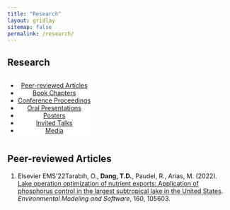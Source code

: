 ```yaml
---
title: "Research"
layout: gridlay
sitemap: false
permalink: /research/
---
```


<style>
img{
  border-radius: 10px;
}
.col-md-3 {
  margin-top:10px;
  margin-bottom:10px;
  padding:0px;
  display:block;
  overflow:hidden;
  text-align:center;
  display: table-cell;
  background: white;
  border-radius: 20px;
  height: auto;
}
iframe {
  margin:0;
  padding:0;
  width: 175px;
  display: inline;
  vertical-align: middle;
}
</style>

## Research

<div class="container">
<div class="row">
    <div class="col-md-3">
	<nav id="navi">
	    <ul>
		<li><a href="#page-1p">Peer-reviewed Articles</a></li>
		<li><a href="#page-2p">Book Chapters</a></li>
		<li><a href="#page-3p">Conference Proceedings</a></li>   
		<li><a href="#page-4p">Oral Presentations</a></li>
		<li><a href="#page-5p">Posters</a></li>
		<li><a href="#page-6p">Invited Talks</a></li>
		<li><a href="#page-7p">Media</a></li>     
	    </ul>
	</nav>
    </div>
    <div class="col-md-9">
	<div id="page-1p" class="page one">
	    <h2 class="heading">Peer-reviewed Articles</h2>
	    <div class="resume-wrap d-flex ftco-animate">
		<div class="text pl-3">
		    <ol reversed>
			<li><span class="label label-success">Elsevier EMS'22</span>Tarabih, O., <b>Dang, T.D.</b>, Paudel, R., Arias, M. (2022). <a href="https://www.sciencedirect.com/science/article/abs/pii/S1364815222003036?via%3Dihub">Lake operation optimization of nutrient exports: Application of phosphorus control in the largest subtropical lake in the United States</a>. <i>Environmental Modeling and Software</i>, 160, 105603.</li>    				
		    </ol>
		</div>
	    </div>			
	</div>    
    </div>
</div>
</div>

